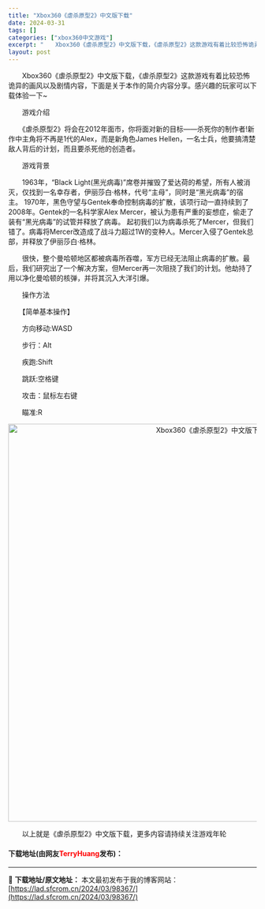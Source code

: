 ```yaml
---
title: "Xbox360《虐杀原型2》中文版下载"
date: 2024-03-31
tags: []
categories: ["xbox360中文游戏"]
excerpt: "　　Xbox360《虐杀原型2》中文版下载，《虐杀原型2》这款游戏有着比较恐怖诡异的画风以及剧情内容，下面是关于本作的简介内容分享。感兴趣的玩家可以下载体验一下~ 　　游戏介绍 　　《虐杀原型2》将会在2012年面市，你将面对新的目标&mdash;&mdash;杀死你的制作者!新作中主角将不再是1代&hellip;"
layout: post
---
```


 <p>　　Xbox360《虐杀原型2》中文版下载，《虐杀原型2》这款游戏有着比较恐怖诡异的画风以及剧情内容，下面是关于本作的简介内容分享。感兴趣的玩家可以下载体验一下~</p> <p>　　游戏介绍</p> <p>　　《虐杀原型2》将会在2012年面市，你将面对新的目标&mdash;&mdash;杀死你的制作者!新作中主角将不再是1代的Alex，而是新角色James Hellen，一名士兵，他要搞清楚敌人背后的计划，而且要杀死他的创造者。</p> <p>　　游戏背景</p> <p>　　1963年，&ldquo;Black Light(黑光病毒)&rdquo;席卷并摧毁了爱达荷的希望，所有人被消灭，仅找到一名幸存者，伊丽莎白&middot;格林，代号&ldquo;主母&rdquo;，同时是&ldquo;黑光病毒&rdquo;的宿主。 1970年，黑色守望与Gentek奉命控制病毒的扩散，该项行动一直持续到了2008年。Gentek的一名科学家Alex Mercer，被认为患有严重的妄想症，偷走了装有&ldquo;黑光病毒&rdquo;的试管并释放了病毒。 起初我们以为病毒杀死了Mercer，但我们错了。病毒将Mercer改造成了战斗力超过1W的变种人。Mercer入侵了Gentek总部，并释放了伊丽莎白&middot;格林。</p> <p>　　很快，整个曼哈顿地区都被病毒所吞噬，军方已经无法阻止病毒的扩散。最后，我们研究出了一个解决方案，但Mercer再一次阻挠了我们的计划。他劫持了用以净化曼哈顿的核弹，并将其沉入大洋引爆。</p> <p>　　操作方法</p> <p>　　【简单基本操作】</p> <p>　　方向移动:WASD</p> <p>　　步行：Alt</p> <p>　　疾跑:Shift</p> <p>　　跳跃:空格键</p> <p>　　攻击：鼠标左右键</p> <p>　　瞄准:R</p> <p align="center"><img align="" border="0" src="https://lad.sfcrom.cn/wp-content/uploads/2024/03/20240330_66083e147f975.jpg" width="806" alt="Xbox360《虐杀原型2》中文版下载" /></p> <p>　　以上就是《虐杀原型2》中文版下载，更多内容请持续关注游戏年轮</p> <p><h4>下载地址(由网友<font color="red">TerryHuang</font>发布)：</h4></p> 

---
📖 **下载地址/原文地址：** 本文最初发布于我的博客网站：[https://lad.sfcrom.cn/2024/03/98367/](https://lad.sfcrom.cn/2024/03/98367/)

